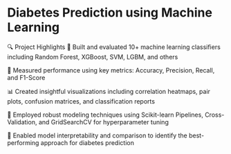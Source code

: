 # Diabetes Prediction using Machine Learning
🔍 Project Highlights
🚦 Built and evaluated 10+ machine learning classifiers including Random Forest, XGBoost, SVM, LGBM, and others

🧪 Measured performance using key metrics: Accuracy, Precision, Recall, and F1-Score

📊 Created insightful visualizations including correlation heatmaps, pair plots, confusion matrices, and classification reports

🔁 Employed robust modeling techniques using Scikit-learn Pipelines, Cross-Validation, and GridSearchCV for hyperparameter tuning

🧠 Enabled model interpretability and comparison to identify the best-performing approach for diabetes prediction
